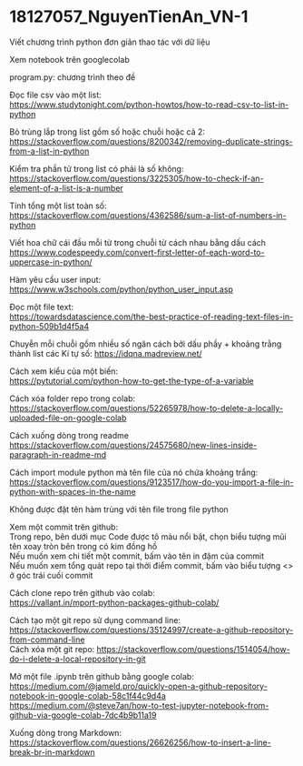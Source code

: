# 18127057_NguyenTienAn_VN-1  
Viết chương trình python đơn giản thao tác với dữ liệu  

Xem notebook trên googlecolab  


program.py: chương trình theo đề  

Đọc file csv vào một list:  
https://www.studytonight.com/python-howtos/how-to-read-csv-to-list-in-python

Bỏ trùng lắp trong list gồm số hoặc chuỗi hoặc cả 2:  
https://stackoverflow.com/questions/8200342/removing-duplicate-strings-from-a-list-in-python

Kiểm tra phần tử trong list có phải là số không:  
https://stackoverflow.com/questions/3225305/how-to-check-if-an-element-of-a-list-is-a-number

Tính tổng một list toàn số:  
https://stackoverflow.com/questions/4362586/sum-a-list-of-numbers-in-python

Viết hoa chữ cái đầu mỗi từ trong chuỗi từ cách nhau bằng dấu cách  
https://www.codespeedy.com/convert-first-letter-of-each-word-to-uppercase-in-python/

Hàm yêu cầu user input:  
https://www.w3schools.com/python/python_user_input.asp

Đọc một file text:  
https://towardsdatascience.com/the-best-practice-of-reading-text-files-in-python-509b1d4f5a4

Chuyễn mỗi chuỗi gồm nhiều số ngăn cách bởi dấu phầy + khoảng trằng thành list các Kí tự số: 
https://idqna.madreview.net/

Cách xem kiểu của một biến:  
https://pytutorial.com/python-how-to-get-the-type-of-a-variable

Cách xóa folder repo trong colab:  
https://stackoverflow.com/questions/52265978/how-to-delete-a-locally-uploaded-file-on-google-colab

Cách xuống dòng trong readme  
https://stackoverflow.com/questions/24575680/new-lines-inside-paragraph-in-readme-md

Cách import module python mà tên file của nó chứa khoảng trắng:  
https://stackoverflow.com/questions/9123517/how-do-you-import-a-file-in-python-with-spaces-in-the-name

Không được đặt tên hàm trùng với tên file trong file python  

Xem một commit trên github:  
    Trong repo, bên dưới mục Code được tô màu nổi bật, chọn biểu tượng mũi tên xoay tròn bên trong có kim đồng hồ  
        Nếu muốn xem chi tiết một commit, bấm vào tên in đậm của commit  
        Nếu muốn xem tổng quát repo tại thời điểm commit, bấm vào biểu tượng <> ở góc trái cuối commit  

Cách clone repo trên github vào colab:  
https://vallant.in/mport-python-packages-github-colab/  

Cách tạo một git repo sử dụng command line:  
https://stackoverflow.com/questions/35124997/create-a-github-repository-from-command-line  
Cách xóa một git repo: 
https://stackoverflow.com/questions/1514054/how-do-i-delete-a-local-repository-in-git  

Mở một file .ipynb trên github bằng google colab:  
https://medium.com/@jameld.pro/quickly-open-a-github-repository-notebook-in-google-colab-58c1f44c9d4a  
https://medium.com/@steve7an/how-to-test-jupyter-notebook-from-github-via-google-colab-7dc4b9b11a19  

Xuống dòng trong Markdown:  
https://stackoverflow.com/questions/26626256/how-to-insert-a-line-break-br-in-markdown  